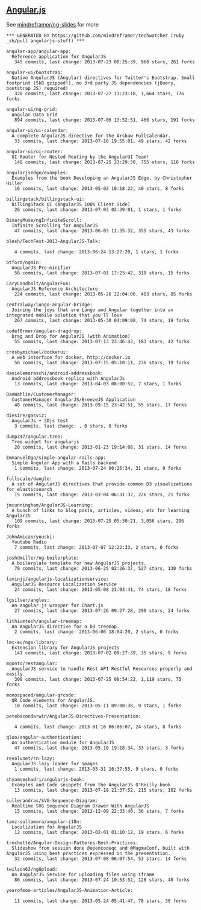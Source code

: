 ## [Angular.js](http://angularjs.org/)

See [mindreframer/ng-slides](https://github.com/mindreframer/ng-slides) for more


<!-- PROJECTS_LIST_START -->
    *** GENERATED BY https://github.com/mindreframer/techwatcher (ruby _sh/pull angularjs-stuff) *** 

    angular-app/angular-app:
      Reference application for AngularJS
       345 commits, last change: 2013-07-23 00:25:39, 968 stars, 261 forks

    angular-ui/bootstrap:
      Native AngularJS (Angular) directives for Twitter's Bootstrap. Small footprint (5kB gzipped!), no 3rd party JS dependencies (jQuery, bootstrap JS) required!
       320 commits, last change: 2013-07-27 11:23:18, 1,664 stars, 776 forks

    angular-ui/ng-grid:
      Angular Data Grid
       894 commits, last change: 2013-07-06 13:52:51, 466 stars, 191 forks

    angular-ui/ui-calendar:
      A complete AngularJS directive for the Arshaw FullCalendar.
       33 commits, last change: 2013-07-16 19:55:01, 49 stars, 42 forks

    angular-ui/ui-router:
      UI-Router for Nested Routing by the AngularUI Team!
       148 commits, last change: 2013-07-25 23:29:30, 755 stars, 116 forks

    angularjsedge/examples:
      Examples from the book Developing an AngularJS Edge, by Christopher Hiller
       16 commits, last change: 2013-05-02 10:18:22, 40 stars, 8 forks

    billingstack/billingstack-ui:
      BillingStack UI (AngularJS 100% Client Side)
       26 commits, last change: 2013-07-03 02:39:01, 1 stars, 1 forks

    BinaryMuse/ngInfiniteScroll:
      Infinite Scrolling for AngularJS
       47 commits, last change: 2013-06-03 11:35:32, 355 stars, 43 forks

    blesh/TechFest-2013-AngularJS-Talk:

       4 commits, last change: 2013-06-24 13:27:20, 1 stars, 1 forks

    btford/ngmin:
      AngularJS Pre-minifier
       56 commits, last change: 2013-07-01 17:23:42, 318 stars, 15 forks

    CaryLandholt/AngularFun:
      AngularJS Reference Architecture
       224 commits, last change: 2013-05-26 22:04:06, 403 stars, 85 forks

    centralway/lungo-angular-bridge:
      Joining the joys that are Lungo and Angular together into an integrated mobile solution that you'll love
       267 commits, last change: 2013-05-30 04:09:08, 74 stars, 19 forks

    codef0rmer/angular-dragdrop:
      Drag and Drop for AngularJS (with Animation)
       55 commits, last change: 2013-07-13 23:46:43, 183 stars, 42 forks

    crosbymichael/dockerui:
      A web interface for docker. http://docker.io
       56 commits, last change: 2013-07-15 05:10:11, 236 stars, 19 forks

    danielemoraschi/android-addressbook:
      Android addressbook replica with AngularJs
       13 commits, last change: 2013-04-03 08:00:52, 7 stars, 1 forks

    DanWahlin/CustomerManager:
      CustomerManager AngularJS/BreezeJS Application
       48 commits, last change: 2013-09-15 23:42:51, 55 stars, 17 forks

    diesire/gasviz:
      AngularJs + 3Djs test
       3 commits, last change: , 0 stars, 0 forks

    dump247/angular.tree:
      Tree widget for angularjs
       20 commits, last change: 2013-01-23 19:14:08, 31 stars, 14 forks

    EmmanuelOga/simple-angular-rails-app:
      Simple Angular App with a Rails backend
       1 commits, last change: 2013-07-24 00:26:34, 31 stars, 9 forks

    fullscale/dangle:
      A set of AngularJS directives that provide common D3 visualizations for elasticsearch
       15 commits, last change: 2013-03-04 06:31:32, 226 stars, 21 forks

    jmcunningham/AngularJS-Learning:
      A bunch of links to blog posts, articles, videos, etc for learning AngularJS
       109 commits, last change: 2013-07-25 05:30:21, 3,056 stars, 296 forks

    JohnAmican/youski:
      Youtube Radio
       7 commits, last change: 2013-07-07 12:22:33, 2 stars, 0 forks

    joshdmiller/ng-boilerplate:
      A boilerplate template for new AngularJS projects.
       70 commits, last change: 2013-06-25 02:26:37, 527 stars, 130 forks

    lavinjj/angularjs-localizationservice:
      AngularJS Resource Localization Service
       24 commits, last change: 2013-05-08 21:03:41, 74 stars, 18 forks

    lgsilver/angles:
      An angular.js wrapper for Chart.js
       27 commits, last change: 2013-07-26 09:27:28, 290 stars, 24 forks

    lithiumtech/angular-treemap:
      An AngularJS directive for a D3 treemap.
       2 commits, last change: 2013-06-06 18:04:20, 2 stars, 0 forks

    lmc-eu/ngx-library:
      Extension library for AngularJS projects
       141 commits, last change: 2013-07-02 09:27:39, 35 stars, 9 forks

    mgonto/restangular:
      AngularJS service to handle Rest API Restful Resources properly and easily
       308 commits, last change: 2013-07-25 08:54:22, 1,119 stars, 75 forks

    monospaced/angular-qrcode:
      QR Code elements for AngularJS.
       10 commits, last change: 2013-05-11 09:00:38, 9 stars, 1 forks

    petebacondarwin/AngularJS-Directives-Presentation:

       4 commits, last change: 2013-01-16 06:06:07, 24 stars, 8 forks

    qloo/angular-authentication:
      An authentication module for AngularJS
       47 commits, last change: 2013-05-10 19:18:34, 33 stars, 3 forks

    revolunet/rn-lazy:
      AngularJS lazy loader for images
       1 commits, last change: 2013-05-31 16:37:55, 9 stars, 0 forks

    shyamseshadri/angularjs-book:
      Examples and Code snippets from the AngularJS O'Reilly book
       13 commits, last change: 2013-07-18 21:37:52, 215 stars, 102 forks

    sullerandras/SVG-Sequence-Diagram:
      Realtime SVG Sequence Diagram Drawer With AngularJS
       15 commits, last change: 2012-12-09 22:33:40, 36 stars, 7 forks

    tanz-sullamora/angular-i18n:
      Localization for AngularJS
       12 commits, last change: 2013-02-01 01:10:12, 19 stars, 6 forks

    trochette/Angular-Design-Patterns-Best-Practices:
      Slideshow from session done @opencodeqc and @MagmaConf, built with AngularJS using best practices expressed in the presentation.
       32 commits, last change: 2013-07-08 06:07:54, 53 stars, 14 forks

    twilson63/ngUpload:
      An AngularJS Service for uploading files using iframe
       86 commits, last change: 2013-07-24 10:53:52, 128 stars, 40 forks

    yearofmoo-articles/AngularJS-Animation-Article:

       11 commits, last change: 2013-05-24 05:41:47, 78 stars, 30 forks
<!-- PROJECTS_LIST_END -->
